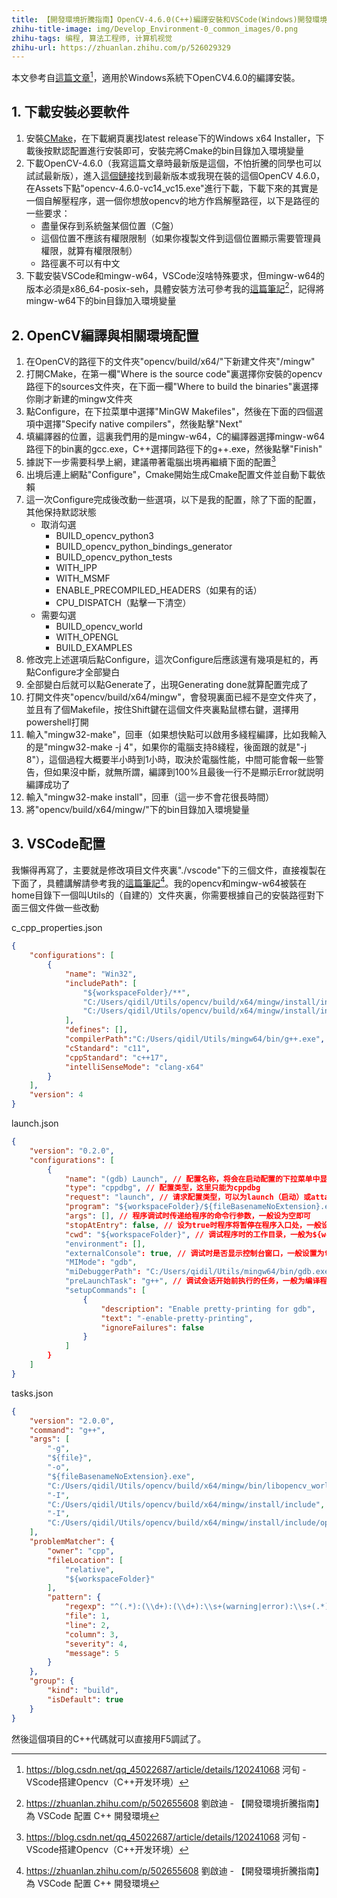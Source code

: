 ```yaml
---
title: 【開發環境折騰指南】OpenCV-4.6.0(C++)編譯安裝和VSCode(Windows)開發環境配置
zhihu-title-image: img/Develop_Environment-0_common_images/0.png
zhihu-tags: 编程, 算法工程师, 计算机视觉
zhihu-url: https://zhuanlan.zhihu.com/p/526029329
---
```

本文參考自[這篇文章](https://blog.csdn.net/qq_45022687/article/details/120241068)[^1]，適用於Windows系統下OpenCV4.6.0的編譯安裝。

## 1. 下載安裝必要軟件

1. 安裝[CMake](https://cmake.org/download/)，在下載網頁裏找latest release下的Windows x64 Installer，下載後按默認配置進行安裝即可，安裝完將Cmake的bin目錄加入環境變量
2. 下載OpenCV-4.6.0（我寫這篇文章時最新版是這個，不怕折騰的同學也可以試試最新版），進入[這個鏈接](https://github.com/opencv/opencv/releases)找到最新版本或我現在裝的這個OpenCV 4.6.0，在Assets下點"opencv-4.6.0-vc14_vc15.exe"進行下載，下載下來的其實是一個自解壓程序，選一個你想放opencv的地方作爲解壓路徑，以下是路徑的一些要求：
    - 盡量保存到系統盤某個位置（C盤）
    - 這個位置不應該有權限限制（如果你複製文件到這個位置顯示需要管理員權限，就算有權限限制）
    - 路徑裏不可以有中文
3. 下載安裝VSCode和mingw-w64，VSCode沒啥特殊要求，但mingw-w64的版本必須是x86_64-posix-seh，具體安裝方法可參考我的[這篇筆記](https://zhuanlan.zhihu.com/p/502655608)[^2]，記得將mingw-w64下的bin目錄加入環境變量

## 2. OpenCV編譯與相關環境配置

1. 在OpenCV的路徑下的文件夾"opencv/build/x64/"下新建文件夾"/mingw"
2. 打開CMake，在第一欄"Where is the source code"裏選擇你安裝的opencv路徑下的sources文件夾，在下面一欄"Where to build the binaries"裏選擇你剛才新建的mingw文件夾
3. 點Configure，在下拉菜單中選擇"MinGW Makefiles"，然後在下面的四個選項中選擇"Specify native compilers"，然後點擊"Next"
4. 填編譯器的位置，這裏我們用的是mingw-w64，C的編譯器選擇mingw-w64路徑下的bin裏的gcc.exe，C++選擇同路徑下的g++.exe，然後點擊"Finish"
5. 據説下一步需要科學上網，建議帶著電腦出境再繼續下面的配置[^1]
6. 出境后連上網點"Configure"，Cmake開始生成Cmake配置文件並自動下載依賴
7. 這一次Configure完成後改動一些選項，以下是我的配置，除了下面的配置，其他保持默認狀態
    - 取消勾選
        - BUILD_opencv_python3
        - BUILD_opencv_python_bindings_generator
        - BUILD_opencv_python_tests
        - WITH_IPP
        - WITH_MSMF
        - ENABLE_PRECOMPILED_HEADERS（如果有的话）
        - CPU_DISPATCH（點擊一下清空）
    - 需要勾選
        - BUILD_opencv_world
        - WITH_OPENGL
        - BUILD_EXAMPLES
8. 修改完上述選項后點Configure，這次Configure后應該還有幾項是紅的，再點Configure才全部變白
9. 全部變白后就可以點Generate了，出現Generating done就算配置完成了
10. 打開文件夾"opencv/build/x64/mingw"，會發現裏面已經不是空文件夾了，並且有了個Makefile，按住Shift鍵在這個文件夾裏點鼠標右鍵，選擇用powershell打開
11. 輸入"mingw32-make"，回車（如果想快點可以啟用多綫程編譯，比如我輸入的是"mingw32-make -j 4"，如果你的電腦支持8綫程，後面跟的就是"-j 8"），這個過程大概要半小時到1小時，取決於電腦性能，中間可能會報一些警告，但如果沒中斷，就無所謂，編譯到100%且最後一行不是顯示Error就説明編譯成功了
12. 輸入"mingw32-make install"，回車（這一步不會花很長時間）
13. 將"opencv/build/x64/mingw/"下的bin目錄加入環境變量

## 3. VSCode配置

我懶得再寫了，主要就是修改項目文件夾裏"./vscode"下的三個文件，直接複製在下面了，具體講解請參考我的[這篇筆記](https://zhuanlan.zhihu.com/p/502655608)[^2]。我的opencv和mingw-w64被裝在home目錄下一個叫Utils的（自建的）文件夾裏，你需要根據自己的安裝路徑對下面三個文件做一些改動

c_cpp_properties.json
```json
{
    "configurations": [
        {
            "name": "Win32",
            "includePath": [
                "${workspaceFolder}/**",
                "C:/Users/qidil/Utils/opencv/build/x64/mingw/install/include",
                "C:/Users/qidil/Utils/opencv/build/x64/mingw/install/include/opencv2"
            ],
            "defines": [],
            "compilerPath":"C:/Users/qidil/Utils/mingw64/bin/g++.exe",
            "cStandard": "c11",
            "cppStandard": "c++17",
            "intelliSenseMode": "clang-x64"
        }
    ],
    "version": 4
}
```

launch.json
```json
{
    "version": "0.2.0",
    "configurations": [
        {
            "name": "(gdb) Launch", // 配置名称，将会在启动配置的下拉菜单中显示
            "type": "cppdbg", // 配置类型，这里只能为cppdbg
            "request": "launch", // 请求配置类型，可以为launch（启动）或attach（附加）
            "program": "${workspaceFolder}/${fileBasenameNoExtension}.exe", // 将要进行调试的程序的路径
            "args": [], // 程序调试时传递给程序的命令行参数，一般设为空即可
            "stopAtEntry": false, // 设为true时程序将暂停在程序入口处，一般设置为false
            "cwd": "${workspaceFolder}", // 调试程序时的工作目录，一般为${workspaceRoot}即代码所在目录 workspaceRoot已被弃用，现改为workspaceFolder
            "environment": [],
            "externalConsole": true, // 调试时是否显示控制台窗口，一般设置为true显示控制台
            "MIMode": "gdb",
            "miDebuggerPath": "C:/Users/qidil/Utils/mingw64/bin/gdb.exe", // miDebugger的路径，注意这里要与MinGw的路径对应
            "preLaunchTask": "g++", // 调试会话开始前执行的任务，一般为编译程序，c++为g++, c为gcc
            "setupCommands": [
                {
                    "description": "Enable pretty-printing for gdb",
                    "text": "-enable-pretty-printing",
                    "ignoreFailures": false
                }
            ]
        }
    ]
}
```

tasks.json
```json
{
    "version": "2.0.0",
    "command": "g++",
    "args": [
        "-g",
        "${file}",
        "-o",
        "${fileBasenameNoExtension}.exe",
        "C:/Users/qidil/Utils/opencv/build/x64/mingw/bin/libopencv_world460.dll",
        "-I",
        "C:/Users/qidil/Utils/opencv/build/x64/mingw/install/include",
        "-I",
        "C:/Users/qidil/Utils/opencv/build/x64/mingw/install/include/opencv2"
    ],
    "problemMatcher": {
        "owner": "cpp",
        "fileLocation": [
            "relative",
            "${workspaceFolder}"
        ],
        "pattern": {
            "regexp": "^(.*):(\\d+):(\\d+):\\s+(warning|error):\\s+(.*)$",
            "file": 1,
            "line": 2,
            "column": 3,
            "severity": 4,
            "message": 5
        }
    },
    "group": {
        "kind": "build",
        "isDefault": true
    }
}
```

然後這個項目的C++代碼就可以直接用F5調試了。

[^1]: https://blog.csdn.net/qq_45022687/article/details/120241068 河旬 - VScode搭建Opencv（C++开发环境）
[^2]: https://zhuanlan.zhihu.com/p/502655608 劉啟迪 - 【開發環境折騰指南】為 VSCode 配置 C++ 開發環境
